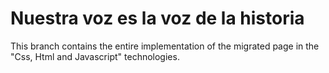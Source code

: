 # Nuestra voz es la voz de la historia

This branch contains the entire implementation of the migrated page in the "Css, Html and Javascript" technologies.
